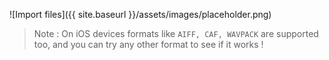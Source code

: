 ---
---

![Import files]({{ site.baseurl }}/assets/images/placeholder.png)

> Note : On iOS devices formats like `AIFF, CAF, WAVPACK` are supported too, and you can try any other format to see if
> it works !
